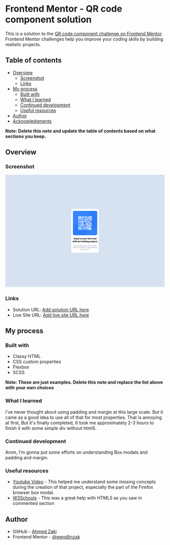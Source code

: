 # Frontend Mentor - QR code component solution

This is a solution to the [QR code component challenge on Frontend Mentor](https://www.frontendmentor.io/challenges/qr-code-component-iux_sIO_H). Frontend Mentor challenges help you improve your coding skills by building realistic projects. 

## Table of contents

- [Overview](#overview)
  - [Screenshot](#screenshot)
  - [Links](#links)
- [My process](#my-process)
  - [Built with](#built-with)
  - [What I learned](#what-i-learned)
  - [Continued development](#continued-development)
  - [Useful resources](#useful-resources)
- [Author](#author)
- [Acknowledgments](#acknowledgments)

**Note: Delete this note and update the table of contents based on what sections you keep.**

## Overview

### Screenshot

![](./screenshot.png)

### Links

- Solution URL: [Add solution URL here](https://your-solution-url.com)
- Live Site URL: [Add live site URL here](https://your-live-site-url.com)

## My process

### Built with

- Classy HTML
- CSS custom properties
- Flexbox
- SCSS

**Note: These are just examples. Delete this note and replace the list above with your own choices**

### What I learned

I've never thought about using padding and margin at this large scale.
But it came as a good idea to use all of that for most properties.
That is annoying at first, But it's finally completed,
It took me approximately 2-3 hours to finish it with some simple div without html5.

### Continued development

Amm, I'm gonna put some efforts on understanding Box modals and padding and margin.

### Useful resources

- [Youtube Video](https://www.youtube.com/watch?v=Qhaz36TZG5Y) - This helped me understand some missing concepts during the creation of that project, especially the part of the Firefox browser box modal.
- [W3Schools](https://www.w3schools.com/tags/tag_main.asp) - This was a great help with HTML5 as you saw in commented section 

## Author

- GitHub - [Ahmed Zaki](https://github.com/AhmedZakii2)
- Frontend Mentor - [@wendlinzak](https://www.frontendmentor.io/profile/wendlinzak)
